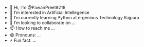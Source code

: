 - 👋 Hi, I’m @PawanPreet8218
- 👀 I’m interested in Artificial Intellegence
- 🌱 I’m currently learning Python at ergenious Technology Rajpura
- 💞️ I’m looking to collaborate on ...
- 📫 How to reach me ...
- 😄 Pronouns: ...
- ⚡ Fun fact: ...

<!---
PawanPreet8218/PawanPreet8218 is a ✨ special ✨ repository because its `README.md` (this file) appears on your GitHub profile.
You can click the Preview link to take a look at your changes.
--->
